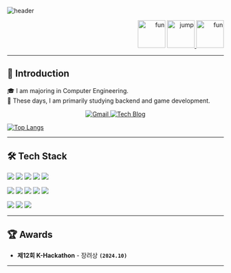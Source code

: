 
<!--
**GAUDUL/GAUDUL** is a ✨ _special_ ✨ repository because its `README.md` (this file) appears on your GitHub profile.

Here are some ideas to get you started:

- 🔭 I’m currently working on ...
- 🌱 I’m currently learning ...
- 👯 I’m looking to collaborate on ...
- 🤔 I’m looking for help with ...
- 💬 Ask me about ...
- 📫 How to reach me: ...
- 😄 Pronouns: ...
- ⚡ Fun fact: ...
-->
<!--
## Hey 👋, [![Github Badge](https://img.shields.io/badge/-GAUDUL-grey?style=flat&logo=github&logoColor=white&link=https://github.com/GAUDUL/)](https://www.github.com/GAUDUL/) 
## Some of my Github Stats
<p align=left> <img src=https://komarev.com/ghpvc/?username=GAUDUL alt=GAUDUL /> </p>
-->

![header](https://capsule-render.vercel.app/api?type=Speech&color=485f98&fontColor=FFFFFF&height=300&section=header&text=Welcome%20to%20GAUDUL's%20Github!&fontSize=50&animation=blinking)

<p align="right">
<a href="https://emoji.gg/emoji/87186-fun"><img src="https://cdn3.emoji.gg/emojis/87186-fun.gif" width="64px" height="64px" alt="fun"></a>
  <a href="https://emoji.gg/emoji/69969-jump">
    <img src="https://cdn3.emoji.gg/emojis/69969-jump.gif" width="64px" height="64px" alt="jump">
  </a>
<a href="https://emoji.gg/emoji/87186-fun"><img src="https://cdn3.emoji.gg/emojis/87186-fun.gif" width="64px" height="64px" alt="fun"></a>
</p>


---

## 👋 Introduction
🎓 I am majoring in Computer Engineering.  
🌱 These days, I am primarily studying backend and game development.

<p align="center">
  <a href="mailto:limjsu123@gmail.com">
    <img src="https://img.shields.io/badge/Gmail-D14836?style=flat-square&logo=gmail&logoColor=white" alt="Gmail" />
  </a>
  <a href="https://jorumstv.tistory.com/">
    <img src="https://img.shields.io/badge/Tech%20Blog-000000?style=flat-square&logo=tistory&logoColor=white" alt="Tech Blog" />
  </a>
</p>

[![Top Langs](https://github-readme-stats.vercel.app/api/top-langs/?username=GAUDUL&layout=compact)](https://github.com/GAUDUL/github-readme-stats)

---

## 🛠 Tech Stack
<!-- 🧠 Programming Languages -->
<p>
  <img src="https://img.shields.io/badge/C++-00599C?style=for-the-badge&logo=c%2b%2b&logoColor=white"/>
  <img src="https://img.shields.io/badge/C%23-239120?style=for-the-badge&logo=c-sharp&logoColor=white"/>
  <img src="https://img.shields.io/badge/Python-3776AB?style=for-the-badge&logo=python&logoColor=white"/>
  <img src="https://img.shields.io/badge/Java-FF5733?style=for-the-badge&logo=java&logoColor=white"/>
  <img src="https://img.shields.io/badge/JavaScript-F7DF1E?style=for-the-badge&logo=javascript&logoColor=black"/>
</p>

<!-- ⚙️ Frameworks & Libraries -->
<p>
  <img src="https://img.shields.io/badge/Node.js-339933?style=for-the-badge&logo=node.js&logoColor=white"/>
  <img src="https://img.shields.io/badge/Spring-6DB33F?style=for-the-badge&logo=spring&logoColor=white"/>
  <img src="https://img.shields.io/badge/React-61DAFB?style=for-the-badge&logo=react&logoColor=white"/>
  <img src="https://img.shields.io/badge/React_Native-0091D1?style=for-the-badge&logo=react&logoColor=white"/>
  <img src="https://img.shields.io/badge/Unity-000000?style=for-the-badge&logo=unity&logoColor=white"/>
</p>

<!-- 🗄️ Databases -->
<p>
  <img src="https://img.shields.io/badge/MySQL-4479A1?style=for-the-badge&logo=mysql&logoColor=white"/>
  <img src="https://img.shields.io/badge/MariaDB-003545?style=for-the-badge&logo=mariadb&logoColor=white"/>
  <img src="https://img.shields.io/badge/MongoDB-47A248?style=for-the-badge&logo=mongodb&logoColor=white"/>
</p>


---






## 🏆 Awards

- **제12회 K-Hackathon** - 장려상   **`(2024.10)`**  

---
